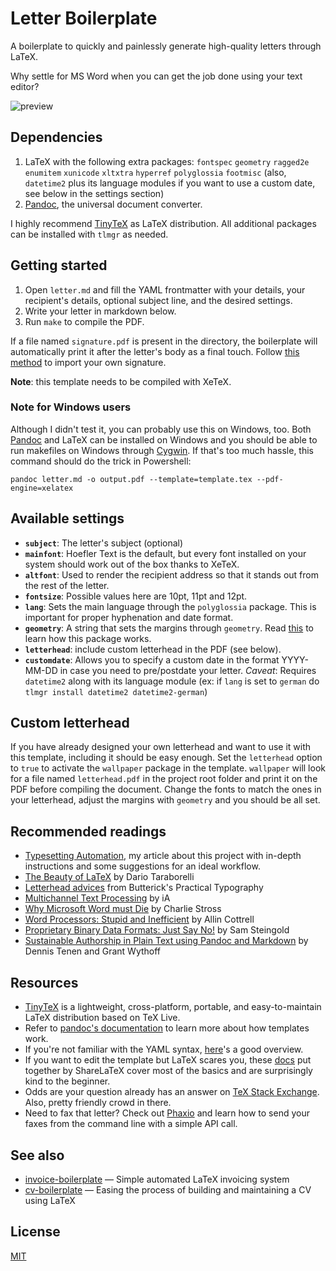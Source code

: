 # Letter Boilerplate

A boilerplate to quickly and painlessly generate high-quality letters through LaTeX.

Why settle for MS Word when you can get the job done using your text editor?

![preview](preview.jpg)

## Dependencies

1. LaTeX with the following extra packages: `fontspec` `geometry` `ragged2e` `enumitem` `xunicode` `xltxtra` `hyperref` `polyglossia` `footmisc` (also, `datetime2` plus its language modules if you want to use a custom date, see below in the settings section)
2. [Pandoc](http://pandoc.org/), the universal document converter.

I highly recommend [TinyTeX](https://yihui.org/tinytex/) as LaTeX distribution. All additional packages can be installed with `tlmgr` as needed.

## Getting started

1. Open `letter.md` and fill the YAML frontmatter with your details, your recipient's details, optional subject line, and the desired settings.
2. Write your letter in markdown below.
3. Run `make` to compile the PDF.

If a file named `signature.pdf` is present in the directory, the boilerplate will automatically print it after the letter's body as a final touch. Follow [this method](http://tex.stackexchange.com/a/32940/82423) to import your own signature.

**Note**: this template needs to be compiled with XeTeX.

### Note for Windows users

Although I didn't test it, you can probably use this on Windows, too. Both [Pandoc](http://pandoc.org/installing.html) and LaTeX can be installed on Windows and you should be able to run makefiles on Windows through [Cygwin](https://www.cygwin.com/). If that's too much hassle, this command should do the trick in Powershell:

    pandoc letter.md -o output.pdf --template=template.tex --pdf-engine=xelatex

## Available settings

- **`subject`**: The letter's subject (optional)
- **`mainfont`**: Hoefler Text is the default, but every font installed on your system should work out of the box thanks to XeTeX.
- **`altfont`**: Used to render the recipient address so that it stands out from the rest of the letter.
- **`fontsize`**: Possible values here are 10pt, 11pt and 12pt.
- **`lang`**: Sets the main language through the `polyglossia` package. This is important for proper hyphenation and date format.
- **`geometry`**: A string that sets the margins through `geometry`. Read [this](https://www.sharelatex.com/learn/Page_size_and_margins) to learn how this package works.
- **`letterhead`**: include custom letterhead in the PDF (see below).
- **`customdate`**: Allows you to specify a custom date in the format YYYY-MM-DD in case you need to pre/postdate your letter. *Caveat*: Requires `datetime2` along with its language module (ex: if `lang` is set to `german` do `tlmgr install datetime2 datetime2-german`)

## Custom letterhead

If you have already designed your own letterhead and want to use it with this template, including it should be easy enough. Set the `letterhead` option to `true` to activate the `wallpaper` package in the template. `wallpaper` will look for a file named `letterhead.pdf` in the project root folder and print it on the PDF before compiling the document. Change the fonts to match the ones in your letterhead, adjust the margins with `geometry` and you should be all set.

## Recommended readings

- [Typesetting Automation](http://mrzool.cc/writing/typesetting-automation/), my article about this project with in-depth instructions and some suggestions for an ideal workflow.
- [The Beauty of LaTeX](http://nitens.org/taraborelli/latex) by Dario Taraborelli
- [Letterhead advices](http://practicaltypography.com/letterhead.html) from Butterick's Practical Typography 
- [Multichannel Text Processing](https://ia.net/topics/multichannel-text-processing/) by iA
- [Why Microsoft Word must Die](http://www.antipope.org/charlie/blog-static/2013/10/why-microsoft-word-must-die.html) by Charlie Stross
- [Word Processors: Stupid and Inefficient](http://ricardo.ecn.wfu.edu/~cottrell/wp.html) by Allin Cottrell
- [Proprietary Binary Data Formats: Just Say No!](https://web.archive.org/web/20170730105025/http://www.podval.org/~sds/data.html) by Sam Steingold
- [Sustainable Authorship in Plain Text using Pandoc and Markdown](http://programminghistorian.org/lessons/sustainable-authorship-in-plain-text-using-pandoc-and-markdown) by Dennis Tenen and Grant Wythoff

## Resources

- [TinyTeX](https://yihui.org/tinytex/) is a lightweight, cross-platform, portable, and easy-to-maintain LaTeX distribution based on TeX Live.
- Refer to [pandoc's documentation](http://pandoc.org/MANUAL.html#templates) to learn more about how templates work.
- If you're not familiar with the YAML syntax, [here](http://learnxinyminutes.com/docs/yaml/)'s a good overview.
- If you want to edit the template but LaTeX scares you, these [docs](https://www.sharelatex.com/learn/Main_Page) put together by ShareLaTeX cover most of the basics and are surprisingly kind to the beginner.
- Odds are your question already has an answer on [TeX Stack Exchange](https://www.sharelatex.com/learn/Main_Page). Also, pretty friendly crowd in there.
- Need to fax that letter? Check out [Phaxio](https://www.phaxio.com/) and learn how to send your faxes from the command line with a simple API call.

## See also

- [invoice-boilerplate](https://github.com/mrzool/invoice-boilerplate) — Simple automated LaTeX invoicing system
- [cv-boilerplate](https://github.com/mrzool/cv-boilerplate) — Easing the process of building and maintaining a CV using LaTeX

## License

[MIT](https://opensource.org/licenses/MIT)

